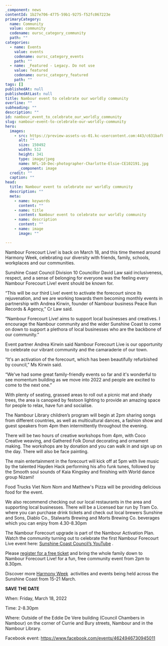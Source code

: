 ```yaml
---
_component: news
contentId: 1b27e706-4775-59b1-9275-f52fc067223e
primaryCategory:
  name: Community
  value: community
  codename: oursc_category_community
  path: ""
categories:
  - name: Events
    value: events
    codename: oursc_category_events
    path: ""
  - name: _Featured - Legacy. Do not use
    value: featured
    codename: oursc_category_featured
    path: ""
tags: []
publishedAt: null
publishedAtLast: null
title: Nambour event to celebrate our worldly community
overline: ""
subheading: ""
description: ""
id: nambour_event_to_celebrate_our_worldly_community
slug: nambour-event-to-celebrate-our-worldly-community
hero:
  images:
    - src: https://preview-assets-us-01.kc-usercontent.com:443/c631baf8-1b46-001f-580c-d0001b68b4a8/ec7070d9-ceae-41c8-8b05-d060191c3b4e/NFL-10-Dec-photographer-Charlotte-Elsie-CE102191.jpg
      alt: ""
      size: 150492
      width: 512
      height: 341
      type: image/jpeg
      name: NFL-10-Dec-photographer-Charlotte-Elsie-CE102191.jpg
      _component: image
  credit: ""
  caption: ""
head:
  title: Nambour event to celebrate our worldly community
  description: ""
  meta:
    - name: keywords
      content: ""
    - name: title
      content: Nambour event to celebrate our worldly community
    - name: description
      content: ""
    - name: image
      image: ""

---
```

Nambour Forecourt Live! is back on March 18, and this time themed around Harmony Week, celebrating our diversity with friends, family, schools, workplaces and our communities.

Sunshine Coast Council Division 10 Councillor David Law said inclusiveness, respect, and a sense of belonging for everyone was the feeling every Nambour Forecourt Live! event should be known for.

“This will be our third Live! event to activate the forecourt since its rejuvenation, and we are working towards them becoming monthly events in partnership with Andrea Kirwin, founder of Nambour business Peace Run Records & Agency,” Cr Law said.

“Nambour Forecourt Live! aims to support local businesses and creatives. I encourage the Nambour community and the wider Sunshine Coast to come on down to support a plethora of local businesses who are the backbone of our community.”

Event partner Andrea Kirwin said Nambour Forecourt Live is our opportunity to celebrate our vibrant community and the camaraderie of our town.

“It's an activation of the forecourt, which has been beautifully refurbished by council,” Ms Kirwin said.

“We've had some great family-friendly events so far and it's wonderful to see momentum building as we move into 2022 and people are excited to come to the next one.”

With plenty of seating, grassed areas to roll out a picnic mat and shady trees, the area is canopied by festoon lighting to provide an amazing space for people to relax, have fun and socialise.

The Nambour Library children’s program will begin at 2pm sharing songs from different countries, as well as multicultural dances, a fashion show and guest speakers from 4pm then intermittently throughout the evening. 

There will be two hours of creative workshops from 4pm, with Coco Creative weaving, and Gathered Folk Donut decorating and ornament making. The workshops are by donation and you can walk in and sign up on the day. There will also be face painting.

The main entertainment in the forecourt will kick off at 5pm with live music by the talented Hayden Hack performing his afro funk tunes, followed by the Smooth soul sounds of Kaia Kingsley and finishing with World dance group Nizami!

Food Trucks Viet Nom Nom and Matthew's Pizza will be providing delicious food for the event.

We also recommend checking out our local restaurants in the area and supporting local businesses. There will be a Licensed bar run by Tram Co. where you can purchase drink tickets and check out local brewers Sunshine and Sons, Diablo Co., Stalwarts Brewing and Morts Brewing Co. beverages which you can enjoy from 4.30-8.30pm

The Nambour Forecourt upgrade is part of the Nambour Activation Plan. Watch the community turning out to celebrate the first Nambour Forecourt Live event here: [Sunshine Coast Council’s YouTube](https://youtu.be/IhIXvb3xIks)
.

Please [register for a free ticket](https://www.eventbrite.com.au/e/276316669597)
&#x20;and bring the whole family down to Nambour Forecourt Live! for a fun, free community event from 2pm to 8.30pm.

Discover more [Harmony Week](https://www.sunshinecoast.qld.gov.au/harmonyweek)
 activities and events being held across the Sunshine Coast from 15-21 March.

**SAVE THE DATE**

When: Friday, March 18, 2022

Time: 2-8.30pm

Where: Outside of the Eddie De Vere building (Council Chambers in Nambour) on the corner of Currie and Bury streets, Nambour and in the Nambour Library.

Facebook event: <https://www.facebook.com/events/4624946730945011>
